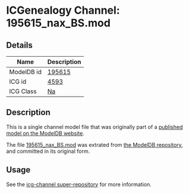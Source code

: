 # ICGenealogy Channel: 195615\_nax\_BS.mod

## Details

Name | Description
---- | -----------
ModelDB id | [195615](http://senselab.med.yale.edu/ModelDB/ShowModel.cshtml?model=195615)
ICG id | [4593](http://icg.neurotheory.ox.ac.uk/channels/2/4593)
ICG Class | [Na](http://icg.neurotheory.ox.ac.uk/channels/2)

## Description

This is a single channel model file that was originally part of a [published model on the ModelDB website](http://senselab.med.yale.edu/mModelDB/ShowModel.cshtml?model=195615).

The file [195615\_nax\_BS.mod](195615_nax_BS.mod) was extrated from [the ModelDB repository](http://senselab.med.yale.edu/ModelDB/ShowModel.cshtml?model=195615), and committed in its original form.

## Usage

See the [icg-channel super-repository](https://github.com/icgenealogy/icg-channels) for more information.